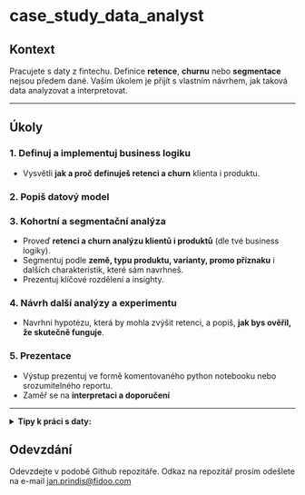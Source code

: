 # case_study_data_analyst

## Kontext
Pracujete s daty z fintechu. Definice **retence**, **churnu** nebo **segmentace** nejsou předem dané. Vaším úkolem je přijít s vlastním návrhem, jak taková data analyzovat a interpretovat.

---

## Úkoly

### 1. Definuj a implementuj business logiku
- Vysvětli **jak a proč definuješ retenci a churn** klienta i produktu.

### 2. Popiš datový model

### 3. Kohortní a segmentační analýza
- Proveď **retenci a churn analýzu klientů i produktů** (dle tvé business logiky).
- Segmentuj podle **země, typu produktu, varianty, promo příznaku** i dalších charakteristik, které sám navrhneš.
- Prezentuj klíčové rozdělení a insighty.

### 4. Návrh další analýzy a experimentu
- Navrhni hypotézu, která by mohla zvýšit retenci, a popiš, **jak bys ověřil, že skutečně funguje**.

### 5. Prezentace
- Výstup prezentuj ve formě komentovaného python notebooku nebo srozumitelného reportu.
- Zaměř se na **interpretaci a doporučení**

---

<details>
<summary><strong>Tipy k práci s daty:</strong></summary>

- Neboj se vysvětlit, proč volíš určitou logiku nebo metodu – ceníme si transparentnosti.
- Představ si, že výsledek prezentuješ businessu, ne jen technikovi.
- Pokud narazíš na nejasnost v datech, napiš předpoklad a doporučení, jak bys podobnou situaci řešil v praxi.
</details>

## Odevzdání
Odevzdejte v podobě Github repozitáře. Odkaz na repozitář prosím odešlete na e-mail jan.prindis@fidoo.com
